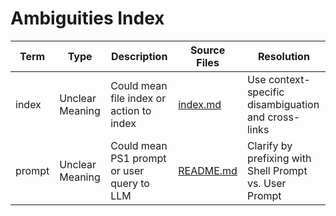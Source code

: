 # Ambiguities Index

| Term | Type | Description | Source Files | Resolution |
|------|------|-------------|--------------|------------|
| index | Unclear Meaning | Could mean file index or action to index | [index.md](../../index.md) | Use context-specific disambiguation and cross-links |
| prompt | Unclear Meaning | Could mean PS1 prompt or user query to LLM | [README.md](../../README.md) | Clarify by prefixing with Shell Prompt vs. User Prompt |